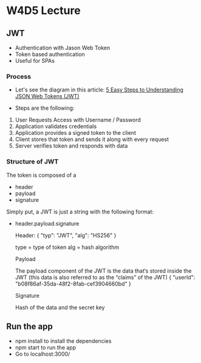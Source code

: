 # W4D5 Lecture

## JWT

- Authentication with Jason Web Token
- Token based authentication
- Useful for SPAs

### Process

- Let's see the diagram in this article:
  [5 Easy Steps to Understanding JSON Web Tokens (JWT)](https://medium.com/vandium-software/5-easy-steps-to-understanding-json-web-tokens-jwt-1164c0adfcec)

- Steps are the following:

1. User Requests Access with Username / Password
2. Application validates credentials
3. Application provides a signed token to the client
4. Client stores that token and sends it along with every request
5. Server verifies token and responds with data

### Structure of JWT

The token is composed of a

- header
- payload
- signature

Simply put, a JWT is just a string with the following format:

- header.payload.signature

  Header:
  {
  "typ": "JWT",
  "alg": "HS256"
  }

  type = type of token
  alg = hash algorithm

  Payload

  The payload component of the JWT is the data that‘s stored inside the JWT (this data is also referred to as the “claims” of the JWT)
  {
  "userId": "b08f86af-35da-48f2-8fab-cef3904660bd"
  }

  Signature

  Hash of the data and the secret key

## Run the app

- npm install to install the dependencies
- npm start to run the app
- Go to localhost:3000/
